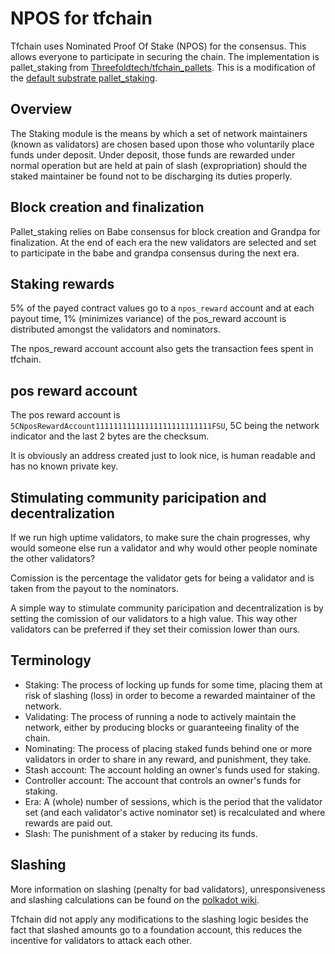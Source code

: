 # NPOS for tfchain

Tfchain uses Nominated Proof Of Stake (NPOS) for the consensus. This allows everyone to participate in securing the chain.
The implementation is pallet_staking from [Threefoldtech/tfchain_pallets](https://github.com/threefoldtech/tfchain_pallets). This is a modification of the [default substrate pallet_staking](https://github.com/paritytech/substrate/tree/v3.0.0/frame/staking).

## Overview

The Staking module is the means by which a set of network maintainers (known as validators) are chosen based upon those who voluntarily place funds under deposit. Under deposit, those funds are rewarded under normal operation but are held at pain of slash (expropriation) should the staked maintainer be found not to be discharging its duties properly.

## Block creation and finalization

Pallet_staking relies on Babe consensus for block creation and Grandpa for finalization. At the end of each era the new validators are selected and set to participate in the babe and grandpa consensus during the next era.

## Staking rewards

5% of the payed contract values go to a `npos_reward` account and at each payout time, 1% (minimizes variance) of the pos_reward account is distributed amongst the validators and nominators.

The npos_reward account account also gets the transaction fees spent in tfchain.

## pos reward account

The pos reward account is `5CNposRewardAccount11111111111111111111111111FSU`, 5C being the network indicator  and the last 2 bytes are the checksum.

It is obviously an address created just to look nice, is human readable and has no known private key.

## Stimulating community paricipation and decentralization

If we run high uptime validators, to make sure the chain progresses, why would someone else run a validator and why would other people nominate the other validators?

Comission is the percentage the validator gets for being a validator and is taken from the payout to the nominators.

A simple way to stimulate community paricipation and decentralization is by setting the comission of our validators to a high value. This way other validators can be preferred if they set their comission lower than ours.

## Terminology

- Staking: The process of locking up funds for some time, placing them at risk of slashing (loss) in order to become a rewarded maintainer of the network.
- Validating: The process of running a node to actively maintain the network, either by producing blocks or guaranteeing finality of the chain.
- Nominating: The process of placing staked funds behind one or more validators in order to share in any reward, and punishment, they take.
- Stash account: The account holding an owner's funds used for staking.
- Controller account: The account that controls an owner's funds for staking.
- Era: A (whole) number of sessions, which is the period that the validator set (and each validator's active nominator set) is recalculated and where rewards are paid out.
- Slash: The punishment of a staker by reducing its funds.

## Slashing

More information on slashing (penalty for bad validators), unresponsiveness and slashing calculations can be found on the [polkadot wiki](https://wiki.polkadot.network/docs/learn-staking#slashing).

Tfchain did not apply any modifications to the slashing logic besides the fact that slashed amounts go to a foundation account, this reduces the incentive for validators to attack each other.
